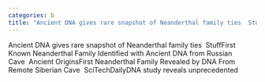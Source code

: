```yaml
---
categories: b
title: "Ancient DNA gives rare snapshot of Neanderthal family ties  Stuff"
---
```

Ancient DNA gives rare snapshot of Neanderthal family ties&nbsp;&nbsp;StuffFirst Known Neanderthal Family Identified with Ancient DNA from Russian Cave&nbsp;&nbsp;Ancient OriginsFirst Neanderthal Family Revealed by DNA From Remote Siberian Cave&nbsp;&nbsp;SciTechDailyDNA study reveals unprecedented 